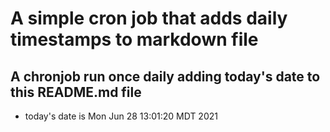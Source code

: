 A simple cron job that adds daily timestamps to markdown file
============================================================
## A chronjob run once daily adding today's date to this README.md file
* today's date is Mon Jun 28 13:01:20 MDT 2021
